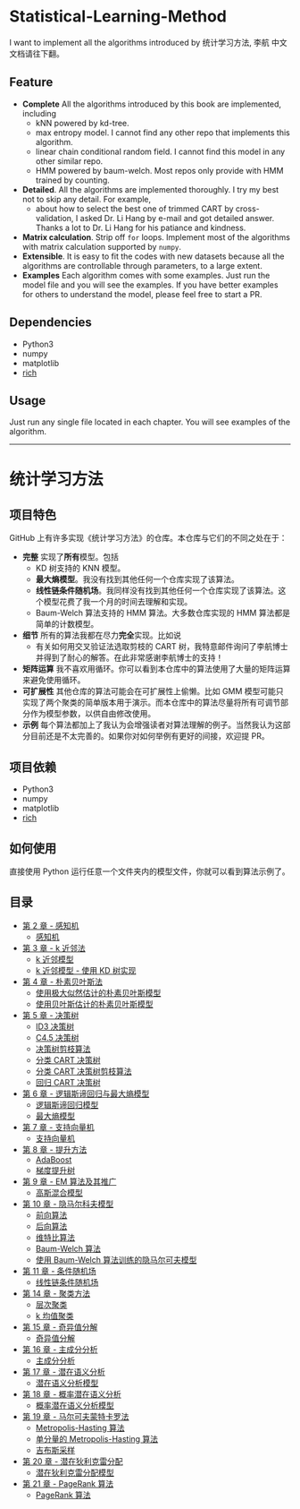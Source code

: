 # Statistical-Learning-Method
I want to implement all the algorithms introduced by 统计学习方法, 李航
中文文档请往下翻。

## Feature

- **Complete**
All the algorithms introduced by this book are implemented, including
  - kNN powered by kd-tree.
  - max entropy model. I cannot find any other repo that implements this algorithm.
  - linear chain conditional random field. I cannot find this model in any other similar repo.
  - HMM powered by baum-welch. Most repos only provide with HMM trained by counting.
- **Detailed**.
All the algorithms are implemented thoroughly. I try my best not to skip any detail. For example,
  - about how to select the best one of trimmed CART by cross-validation, I asked Dr. Li Hang by e-mail and got detailed answer. Thanks a lot to Dr. Li Hang for his patiance and kindness.
- **Matrix calculation**.
Strip off `for` loops. Implement most of the algorithms with matrix calculation supported by `numpy`.
- **Extensible**.
It is easy to fit the codes with new datasets because all the algorithms are controllable through parameters, to a large extent.
- **Examples**
Each algorithm comes with some examples. Just run the model file and you will see the examples. If you have better examples for others to understand the model, please feel free to start a PR.

## Dependencies

- Python3
- numpy
- matplotlib
- [rich](https://github.com/willmcgugan/rich)

## Usage

Just run any single file located in each chapter. You will see examples of the algorithm.

---

# 统计学习方法

## 项目特色

GitHub 上有许多实现《统计学习方法》的仓库。本仓库与它们的不同之处在于：

- **完整**
实现了**所有**模型。包括
  - KD 树支持的 KNN 模型。
  - **最大熵模型**。我没有找到其他任何一个仓库实现了该算法。
  - **线性链条件随机场**。我同样没有找到其他任何一个仓库实现了该算法。这个模型花费了我一个月的时间去理解和实现。
  - Baum-Welch 算法支持的 HMM 算法。大多数仓库实现的 HMM 算法都是简单的计数模型。
- **细节**
所有的算法我都在尽力**完全**实现。比如说
  - 有关如何用交叉验证法选取剪枝的 CART 树，我特意邮件询问了李航博士并得到了耐心的解答。在此非常感谢李航博士的支持！
- **矩阵运算**
我不喜欢用循环。你可以看到本仓库中的算法使用了大量的矩阵运算来避免使用循环。
- **可扩展性**
其他仓库的算法可能会在可扩展性上偷懒。比如 GMM 模型可能只实现了两个聚类的简单版本用于演示。而本仓库中的算法尽量将所有可调节部分作为模型参数，以供自由修改使用。
- **示例**
每个算法都加上了我认为会增强读者对算法理解的例子。当然我认为这部分目前还是不太完善的。如果你对如何举例有更好的间接，欢迎提 PR。

## 项目依赖

- Python3
- numpy
- matplotlib
- [rich](https://github.com/willmcgugan/rich)

## 如何使用

直接使用 Python 运行任意一个文件夹内的模型文件，你就可以看到算法示例了。

## 目录

- [第 2 章 - 感知机](2.Perceptron)
  - [感知机](2.Perceptron/perceptron.py)
- [第 3 章 - k 近邻法](3.KNN)
  - [k 近邻模型](3.KNN/knn.py)
  - [k 近邻模型 - 使用 KD 树实现](3.KNN/knn_kdtree.py)
- [第 4 章 - 朴素贝叶斯法](4.NaiveBayes)
  - [使用极大似然估计的朴素贝叶斯模型](4.NaiveBayes/NaiveBayesMLE.py)
  - [使用贝叶斯估计的朴素贝叶斯模型](4.NaiveBayes/NaiveBayesMAP.py)
- [第 5 章 - 决策树](5.DecisionTree)
  - [ID3 决策树](5.DecisionTree/ID3.py)
  - [C4.5 决策树](5.DecisionTree/C4.5.py)
  - [决策树剪枝算法](5.DecisionTree/prune.py)
  - [分类 CART 决策树](5.DecisionTree/ClassificationCART.py)
  - [分类 CART 决策树剪枝算法](5.DecisionTree/pruneClassificationCART.py)
  - [回归 CART 决策树](5.DecisionTree/RegressionCART.py)
- [第 6 章 - 逻辑斯谛回归与最大熵模型](6.LogisticRegression-MaxEntropy)
  - [逻辑斯谛回归模型](6.LogisticRegression-MaxEntropy/BinaryLogisticRegression.py)
  - [最大熵模型](6.LogisticRegression-MaxEntropy/MaxEntropy.py)
- [第 7 章 - 支持向量机](7.SVM)
  - [支持向量机](7.SVM/SVM.py)
- [第 8 章 - 提升方法](8.Boosting)
  - [AdaBoost](8.Boosting/AdaBoost.py)
  - [梯度提升树](8.Boosting/GBDT.py)
- [第 9 章 - EM 算法及其推广](9.EM)
  - [高斯混合模型](9.EM/GMM.py)
- [第 10 章 - 隐马尔科夫模型](10.HMM)
  - [前向算法](10.HMM/Forward.py)
  - [后向算法](10.HMM/Backward.py)
  - [维特比算法](10.HMM/Viterbi.py)
  - [Baum-Welch 算法](10.HMM/BaumWelch.py)
  - [使用 Baum-Welch 算法训练的隐马尔可夫模型](10.HMM/HMM.py)
- [第 11 章 - 条件随机场](11.ConditionalRandomField)
  - [线性链条件随机场](11.ConditionalRandomField/LinearChainConditionalRandomField.py)
- [第 14 章 - 聚类方法](14.Cluster)
  - [层次聚类](14.Cluster/Agglomerative.py)
  - [k 均值聚类](14.Cluster/KMeans.py)
- [第 15 章 - 奇异值分解](15.SVD)
  - [奇异值分解](15.SVD/SVD.py)
- [第 16 章 - 主成分分析](16.PCA)
  - [主成分分析](16.PCA/PCA.py)
- [第 17 章 - 潜在语义分析](17.LSA)
  - [潜在语义分析模型](17.LSA/LSA.py)
- [第 18 章 - 概率潜在语义分析](18.PLSA)
  - [概率潜在语义分析模型](18.PLSA/PLSA.py)
- [第 19 章 - 马尔可夫蒙特卡罗法](19.MCMC)
  - [Metropolis-Hasting 算法](19.MCMC/MetropolisHasting.py)
  - [单分量的 Metropolis-Hasting 算法](19.MCMC/SingleComponentMetropolisHasting.py)
  - [吉布斯采样](19.MCMC/GibbsSampling.py)
- [第 20 章 - 潜在狄利克雷分配](20.LDA)
  - [潜在狄利克雷分配模型](20.LDA/LDA.py)
- [第 21 章 - PageRank 算法](21.PageRank)
  - [PageRank 算法](21.PageRank/PageRank.py)
